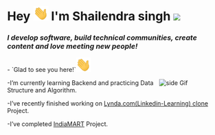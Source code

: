 <h1 >Hey <img src="https://raw.githubusercontent.com/ABSphreak/ABSphreak/master/gifs/Hi.gif" width="35"> I'm Shailendra singh <img src="https://camo.githubusercontent.com/d3359cb00ab0b5ed8f2e1fe3fceb4fbaf3b614340f8c0db99c17b9f50b351770/68747470733a2f2f656d6f6a69732e736c61636b6d6f6a69732e636f6d2f656d6f6a69732f696d616765732f313533313834393433302f343234362f626c6f622d73756e676c61737365732e6769663f31353331383439343330" width="35"></h1>
<h3><i>I develop software, build technical communities, create content and love meeting new people!</i></h3>
 - `Glad to see you here!`<img src="https://raw.githubusercontent.com/ABSphreak/ABSphreak/master/gifs/Hi.gif" width="35">

 <a href="https://ko-fi.com/sciencepal"> <img src="https://media3.giphy.com/media/ZEB6yFbLnhyQf7g3hn/giphy.gif" alt="side Gif" align="right" margin-bottom="40px" width="150" height="auto"/> </a>
  

 -I’m currently learning Backend and practicing Data Structure and Algorithm.

-I’ve recently finished working on [Lynda.com(Linkedin-Learning) clone](https://github.com/Gautam-8/FW_12_Project_lynda) Project.

-I’ve completed [IndiaMART](https://github.com/m-sehrawat/Adidas-Website-Clone) Project.
 
